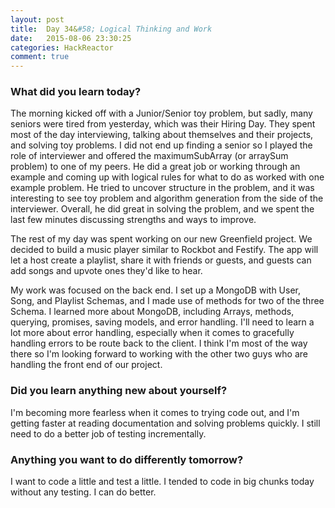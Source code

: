 ```yaml
---
layout: post
title:  Day 34&#58; Logical Thinking and Work
date:   2015-08-06 23:30:25
categories: HackReactor
comment: true
---
```



### What did you learn today?

The morning kicked off with a Junior/Senior toy problem, but sadly, many seniors were tired from yesterday, which was their Hiring Day. They spent most of the day interviewing, talking about themselves and their projects, and solving toy problems. I did not end up finding a senior so I played the role of interviewer and offered the maximumSubArray (or arraySum problem) to one of my peers. He did a great job or working through an example and coming up with logical rules for what to do as worked with one example problem. He tried to uncover structure in the problem, and it was interesting to see toy problem and algorithm generation from the side of the interviewer. Overall, he did great in solving the problem, and we spent the last few minutes discussing strengths and ways to improve.

The rest of my day was spent working on our new Greenfield project. We decided to build a music player similar to Rockbot and Festify. The app will let a host create a playlist, share it with friends or guests, and guests can add songs and upvote ones they'd like to hear.

My work was focused on the back end. I set up a MongoDB with User, Song, and Playlist Schemas, and I made use of methods for two of the three Schema. I learned more about MongoDB, including Arrays, methods, querying, promises, saving models, and error handling. I'll need to learn a lot more about error handling, especially when it comes to gracefully handling errors to be route back to the client. I think I'm most of the way there so I'm looking forward to working with the other two guys who are handling the front end of our project.

### Did you learn anything new about yourself?

I'm becoming more fearless when it comes to trying code out, and I'm getting faster at reading documentation and solving problems quickly. I still need to do a better job of testing incrementally.

### Anything you want to do differently tomorrow?

I want to code a little and test a little. I tended to code in big chunks today without any testing. I can do better.